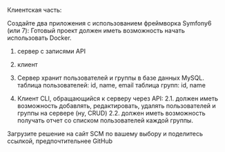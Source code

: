 Клиентская часть:

Создайте два приложения с использованием фреймворка Symfony6 (или 7):
Готовый проект должен иметь возможность начать использовать Docker.
1. сервер с записями API
2. клиент

1. Сервер хранит пользователей и группы в базе данных MySQL.
   таблица пользователей: id, name, email
   таблица групп: id, name

2. Клиент CLI, обращающийся к серверу через API:
   2.1. должен иметь возможность добавлять, редактировать, удалять пользователей и группы на сервере (ну, CRUD)
   2.2. должен иметь возможность получать отчет со списком пользователей каждой группы.

Загрузите решение на сайт SCM по вашему выбору и поделитесь ссылкой, предпочтительнее GitHub